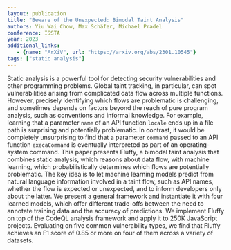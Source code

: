 ```yaml
---
layout: publication
title: "Beware of the Unexpected: Bimodal Taint Analysis"
authors: Yiu Wai Chow, Max Schäfer, Michael Pradel
conference: ISSTA
year: 2023
additional_links:
   - {name: "ArXiV", url: "https://arxiv.org/abs/2301.10545"}
tags: ["static analysis"]
---
```

Static analysis is a powerful tool for detecting security vulnerabilities and other programming problems. Global taint tracking, in particular, can spot vulnerabilities arising from complicated data flow across multiple functions. However, precisely identifying which flows are problematic is challenging, and sometimes depends on factors beyond the reach of pure program analysis, such as conventions and informal knowledge. For example, learning that a parameter `name` of an API function `locale` ends up in a file path is surprising and potentially problematic. In contrast, it would be completely unsurprising to find that a parameter `command` passed to an API function `execaCommand` is eventually interpreted as part of an operating-system command. This paper presents Fluffy, a bimodal taint analysis that combines static analysis, which reasons about data flow, with machine learning, which probabilistically determines which flows are potentially problematic. The key idea is to let machine learning models predict from natural language information involved in a taint flow, such as API names, whether the flow is expected or unexpected, and to inform developers only about the latter. We present a general framework and instantiate it with four learned models, which offer different trade-offs between the need to annotate training data and the accuracy of predictions. We implement Fluffy on top of the CodeQL analysis framework and apply it to 250K JavaScript projects. Evaluating on five common vulnerability types, we find that Fluffy achieves an F1 score of 0.85 or more on four of them across a variety of datasets. 
